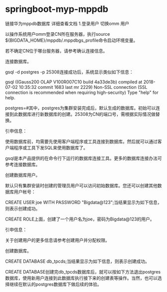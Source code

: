 # springboot-myp-mppdb
链接华为mppdb数据库 详细查看文档
1.登录用户 切换omm 用户 

以操作系统用户omm登录CN所在服务器，执行source ${BIGDATA_HOME}/mppdb/.mppdbgs_profile命令启动环境变量。

若不确定CN位于哪台服务器，请参考确认连接信息。


连接数据库。

gsql -d postgres -p 25308连接成功后，系统显示类似如下信息：

gsql ((Gauss200 OLAP V100R007C10 build 4a33de3b) compiled at 2018-07-02 10:35:32 commit 1683 last mr 2229)
Non-SSL connection (SSL connection is recommended when requiring high-security)
Type "help" for help.

postgres=#其中，postgres为集群安装完成后，默认生成的数据库。初始可以连接到此数据库进行新数据库的创建。25308为CN的端口号，需根据实际情况做替换。

引申信息：

使用数据库前，均需要先使用客户端程序或工具连接到数据库。然后就可以通过客户端程序或工具下发SQL来使用数据库了。

gsql是本产品提供的在命令行下运行的数据库连接工具。更多的数据库连接办法可参考连接数据库。


创建数据库用户。

默认只有集群安装时创建的管理员用户可以访问初始数据库。您还可以创建其他数据库用户帐号：

CREATE USER joe WITH PASSWORD "Bigdata@123";当结果显示为如下信息，则表示创建成功。

CREATE ROLE上面，创建了一个用户名为joe，密码为Bigdata@123的用户。

引申信息：

关于创建用户的更多信息请参考创建用户并分配权限。


创建数据库。

 CREATE DATABASE db_tpcds;当结果显示为如下信息，则表示创建成功。

CREATE DATABASE创建完db_tpcds数据库后，就可以按如下方法退出postgres数据库，使用新用户连接到此数据库执行接下来的创建表等操作。当然，也可以选择继续在默认的postgres数据库下做后续的体验。

